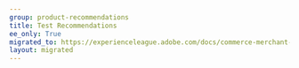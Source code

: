 ```yaml
---
group: product-recommendations
title: Test Recommendations
ee_only: True
migrated_to: https://experienceleague.adobe.com/docs/commerce-merchant-services/product-recommendations/getting-started/staging-environment.html
layout: migrated
---
```

